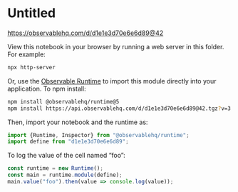# Untitled

https://observablehq.com/d/d1e1e3d70e6e6d89@42

View this notebook in your browser by running a web server in this folder. For
example:

~~~sh
npx http-server
~~~

Or, use the [Observable Runtime](https://github.com/observablehq/runtime) to
import this module directly into your application. To npm install:

~~~sh
npm install @observablehq/runtime@5
npm install https://api.observablehq.com/d/d1e1e3d70e6e6d89@42.tgz?v=3
~~~

Then, import your notebook and the runtime as:

~~~js
import {Runtime, Inspector} from "@observablehq/runtime";
import define from "d1e1e3d70e6e6d89";
~~~

To log the value of the cell named “foo”:

~~~js
const runtime = new Runtime();
const main = runtime.module(define);
main.value("foo").then(value => console.log(value));
~~~
